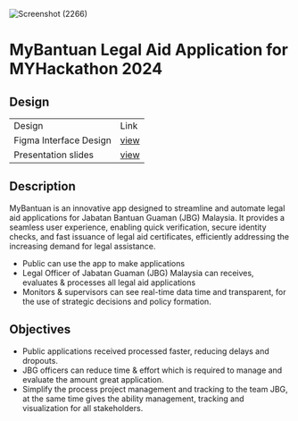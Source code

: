 ![Screenshot (2266)](https://github.com/user-attachments/assets/30fbdc7f-0f33-4cdc-ba3c-f91bf6f57243)
# MyBantuan Legal Aid Application for MYHackathon 2024

<h2>Design</h2>
<table>
  <tr>
    <td>Design</td>
    <td>Link</td>
  </tr>
  <tr>
    <td>Figma Interface Design</td>
    <td><a href="https://www.figma.com/design/hmJGSfAP98sqPz63A2HEnA/Hackathon?node-id=0-1&t=Y0P2yDhdo3J2goOb-1">view</td>
  </tr>
  <tr>
    <td>Presentation slides</td>
    <td><a href="https://www.canva.com/design/DAGRo36K4hk/eL3l3wjZAEKgluFMgdt-2w/view?utm_content=DAGRo36K4hk&utm_campaign=designshare&utm_medium=link&utm_source=editor">view</td>
  </tr>
</table>
<h2>Description</h2>
MyBantuan is an innovative app designed to streamline and automate legal aid applications for Jabatan Bantuan Guaman (JBG) Malaysia. It provides a seamless user experience, enabling quick verification, secure identity checks, and fast issuance of legal aid certificates, efficiently addressing the increasing demand for legal assistance. 

<ul>
  <li>Public can use the app to make applications</li>
  <li>Legal Officer of Jabatan Guaman (JBG) Malaysia can receives, evaluates & processes all legal aid applications</li>
  <li>Monitors & supervisors can see real-time data time and transparent, for the use of strategic decisions and policy formation.</li>
</ul>

<h2>Objectives</h2>
<ul>
  <li>Public applications received processed faster, reducing delays and dropouts.</li>
  <li>JBG officers can reduce time & effort which is required to manage and evaluate the amount great application.</li>
  <li>Simplify the process project management and tracking to the team JBG, at the same time gives the ability management, tracking and visualization for all stakeholders.      </li>
</ul>
